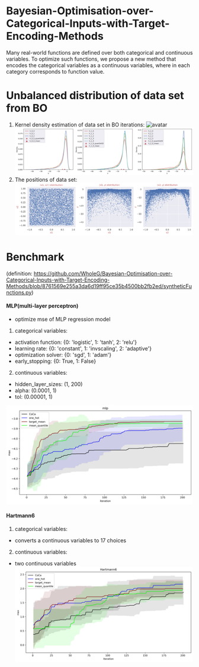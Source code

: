 # Bayesian-Optimisation-over-Categorical-Inputs-with-Target-Encoding-Methods
Many real-world functions are defined over both categorical and continuous variables. To optimize such functions, we propose a new method that encodes the categorical variables as a continuous variables, where in each category corresponds to function value.

# Unbalanced distribution of data set from BO 
1. Kernel density estimation of data set in BO iterations:
![avatar](https://github.com/WholeG/Bayesian-Optimisation-over-Categorical-Inputs-with-Target-Encoding-Methods/blob/main/pics/distribution1.jpg)
![avatar](https://github.com/WholeG/Bayesian-Optimisation-over-Categorical-Inputs-with-Target-Encoding-Methods/blob/main/pics/distribution2.jpg)
2. The positions of data set:
![avatar](https://github.com/WholeG/Bayesian-Optimisation-over-Categorical-Inputs-with-Target-Encoding-Methods/blob/main/pics/distribution3.jpg)
# Benchmark
(definition: https://github.com/WholeG/Bayesian-Optimisation-over-Categorical-Inputs-with-Target-Encoding-Methods/blob/8761569e255a3da6d19ff95ce35b4500bb2fb2ed/syntheticFunctions.py)
#### MLP(multi-layer perceptron)
- optimize mse of MLP regression model

1. categorical variables:
  * activation function: {0: 'logistic', 1: 'tanh', 2: 'relu'}
  * learning rate: {0: 'constant', 1: 'invscaling', 2: 'adaptive'}
  * optimization solver: {0: 'sgd', 1: 'adam'}
  * early_stopping: {0: True, 1: False}
2. continuous variables:
  * hidden_layer_sizes: (1, 200)
  * alpha: (0.0001, 1)
  * tol: (0.00001, 1)

![avatar](https://github.com/WholeG/Bayesian-Optimisation-over-Categorical-Inputs-with-Target-Encoding-Methods/blob/main/pics/MLP_performance.jpg)

#### Hartmann6
1. categorical variables:
  * converts a continuous variables to 17 choices
2. continuous variables:
  * two continuous variables
![avatar](https://github.com/WholeG/Bayesian-Optimisation-over-Categorical-Inputs-with-Target-Encoding-Methods/blob/main/pics/HM_performance.jpg)
